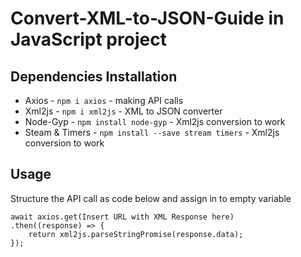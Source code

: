 # Convert-XML-to-JSON-Guide in JavaScript project

## Dependencies Installation
<ul>
  <li>Axios - <code>npm i axios</code> - making API calls</li>
  <li>Xml2js - <code>npm i xml2js</code> - XML to JSON converter</li>
  <li>Node-Gyp - <code>npm install node-gyp</code> -  Xml2js conversion to work </li>
  <li>Steam & Timers - <code>npm install --save stream timers</code> - Xml2js conversion to work</li>
</ul>

## Usage
Structure the API call as code below and assign in to empty variable
<br/>
```
await axios.get(Insert URL with XML Response here)
.then((response) => {
    return xml2js.parseStringPromise(response.data);
});
```

